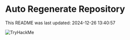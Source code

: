 # Auto Regenerate Repository

This README was last updated: 2024-12-26 13:40:57

 ![TryHackMe](https://tryhackme.com/badge/533634)